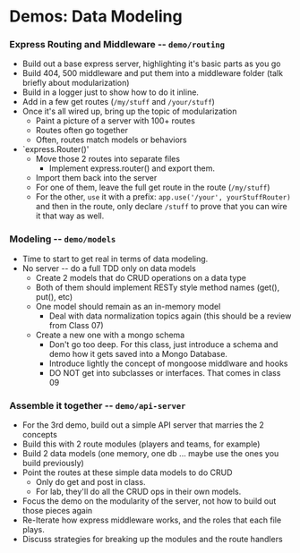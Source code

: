# Demos: Data Modeling

### Express Routing and Middleware -- `demo/routing`
* Build out a base express server, highlighting it's basic parts as you go
* Build 404, 500 middleware and put them into a middleware folder (talk briefly about modularization)
* Build in a logger just to show how to do it inline.
* Add in a few get routes (`/my/stuff` and `/your/stuff`)
* Once it's all wired up, bring up the topic of modularization
  * Paint a picture of a server with 100+ routes
  * Routes often go together
  * Often, routes match models or behaviors
* `express.Router()'
  * Move those 2 routes into separate files
    * Implement express.router() and export them.
  * Import them back into the server
  * For one of them, leave the full get route in the route (`/my/stuff`)
  * For the other, `use` it with a prefix: `app.use('/your', yourStuffRouter)` and then in the route, only declare `/stuff` to prove that you can wire it that way as well.
  
### Modeling -- `demo/models`
* Time to start to get real in terms of data modeling.
* No server -- do a full TDD only on data models
  * Create 2 models that do CRUD operations on a data type
  * Both of them should implement RESTy style method names (get(), put(), etc)
  * One model should remain as an in-memory model
    * Deal with data normalization topics again (this should be a review from Class 07)
  * Create a new one with a mongo schema
    * Don't go too deep. For this class, just introduce a schema and demo how it gets saved into a Mongo Database.
    * Introduce lightly the concept of mongoose middlware and hooks
    * DO NOT get into subclasses or interfaces. That comes in class 09
    
### Assemble it together -- `demo/api-server`
* For the 3rd demo, build out a simple API server that marries the 2 concepts
* Build this with 2 route modules (players and teams, for example)
* Build 2 data models (one memory, one db ... maybe use the ones you build previously)
* Point the routes at these simple data models to do CRUD
  * Only do get and post in class. 
  * For lab, they'll do all the CRUD ops in their own models.
* Focus the demo on the modularity of the server, not how to build out those pieces again
* Re-Iterate how express middleware works, and the roles that each file plays.
* Discuss strategies for breaking up the modules and the route handlers



